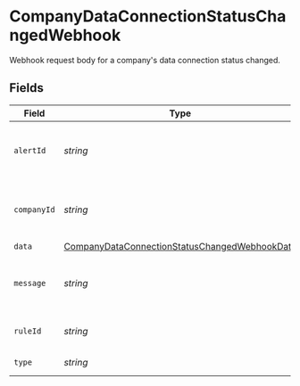 # CompanyDataConnectionStatusChangedWebhook

Webhook request body for a company's data connection status changed.


## Fields

| Field                                                                                                                 | Type                                                                                                                  | Required                                                                                                              | Description                                                                                                           | Example                                                                                                               |
| --------------------------------------------------------------------------------------------------------------------- | --------------------------------------------------------------------------------------------------------------------- | --------------------------------------------------------------------------------------------------------------------- | --------------------------------------------------------------------------------------------------------------------- | --------------------------------------------------------------------------------------------------------------------- |
| `alertId`                                                                                                             | *string*                                                                                                              | :heavy_minus_sign:                                                                                                    | Unique identifier of the webhook event.                                                                               |                                                                                                                       |
| `companyId`                                                                                                           | *string*                                                                                                              | :heavy_minus_sign:                                                                                                    | Unique identifier for your SMB in Codat.                                                                              | 8a210b68-6988-11ed-a1eb-0242ac120002                                                                                  |
| `data`                                                                                                                | [CompanyDataConnectionStatusChangedWebhookData](../../models/shared/CompanyDataConnectionStatusChangedWebhookData.md) | :heavy_minus_sign:                                                                                                    | N/A                                                                                                                   |                                                                                                                       |
| `message`                                                                                                             | *string*                                                                                                              | :heavy_minus_sign:                                                                                                    | A human readable message about the webhook.                                                                           |                                                                                                                       |
| `ruleId`                                                                                                              | *string*                                                                                                              | :heavy_minus_sign:                                                                                                    | Unique identifier for the rule.                                                                                       |                                                                                                                       |
| `type`                                                                                                                | *string*                                                                                                              | :heavy_minus_sign:                                                                                                    | The type of rule.                                                                                                     |                                                                                                                       |